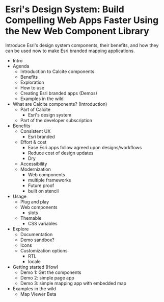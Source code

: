 # Esri's Design System: Build Compelling Web Apps Faster Using the New Web Component Library

Introduce Esri's design system components, their benefits, and how they can be used now to make Esri branded mapping applications.

- Intro
- Agenda
  - Introduction to Calcite components
  - Benefits
  - Exploration
  - How to use
  - Creating Esri branded apps (Demos)
  - Examples in the wild
- What are Calcite components? (Introduction)
  - Part of Calcite
    - Esri's design system
  - Part of the developer subscription
- Benefits
  - Consistent UX
    - Esri branded
  - Effort & cost
    - Ease Esri apps follow agreed upon designs/workflows
    - Reduce cost of design updates
    - Dry
  - Accessibility
  - Modernization
    - Web components
    - multiple frameworks
    - Future proof
    - built on stencil
- Usage
  - Plug and play
  - Web components
    - slots
  - Themable
    - CSS variables
- Explore
  - Documentation
  - Demo sandbox?
  - Icons
  - Customization options
    - RTL
    - locale
- Getting started (How)
  - Demo 1: Get the components
  - Demo 2: simple page app
  - Demo 3: simple mapping app with embedded map
- Examples in the wild
  - Map Viewer Beta

